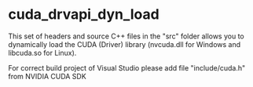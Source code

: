 # cuda_drvapi_dyn_load
This set of headers and source C++ files in the "src" folder allows you to dynamically load the CUDA (Driver) library (nvcuda.dll for Windows and libcuda.so for Linux).

For correct build project of Visual Studio please add file "include/cuda.h" from NVIDIA CUDA SDK
